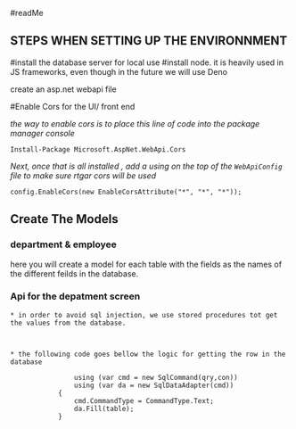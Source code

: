 #readMe

## STEPS WHEN SETTING UP THE ENVIRONNMENT

#install the database server for local use
#install node. it is heavily used in JS frameworks, even though in the future we will use Deno

create an asp.net webapi  file 


#Enable Cors for the UI/ front end

*the way to enable cors is to place this line of code into the package manager console*

```Install-Package Microsoft.AspNet.WebApi.Cors```

*Next, once that is all installed , add a using on the top of the `WebApiConfig` file to make sure rtgar cors will be used* 

```config.EnableCors(new EnableCorsAttribute("*", "*", "*"));```


## Create The Models

### department & employee

here you will create a model for each table with the fields as the names of the different feilds in the  database.


### Api for the depatment screen

    * in order to avoid sql injection, we use stored procedures tot get the values from the database.



    * the following code goes bellow the logic for getting the row in the database
    
```   using(var con = new SqlConnection(ConfigurationManager.ConnectionStrings["EmployeeDb"].ConnectionString))
                using (var cmd = new SqlCommand(qry,con))
                using (var da = new SqlDataAdapter(cmd))
            {
                cmd.CommandType = CommandType.Text;
                da.Fill(table);
            }
```